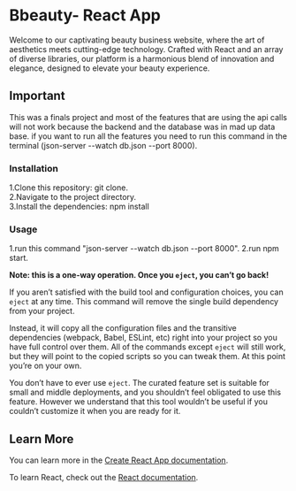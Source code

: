 # Bbeauty- React App

Welcome to our captivating beauty business website, where the art of aesthetics meets cutting-edge technology. Crafted with React and an array of diverse libraries, our platform is a harmonious blend of innovation and elegance, designed to elevate your beauty experience.

## Important

This was a finals project and most of the features that are using the api calls will not work because the backend and the database was in mad up data base. if you want to run all the features you need to run this command in the terminal (json-server --watch db.json --port 8000).

### Installation
1.Clone this repository: git clone. <br>
2.Navigate to the project directory. <br>
3.Install the dependencies: npm install <br>


### Usage
1.run this command "json-server --watch db.json --port 8000".
2.run npm start.

**Note: this is a one-way operation. Once you `eject`, you can’t go back!**

If you aren’t satisfied with the build tool and configuration choices, you can `eject` at any time. This command will remove the single build dependency from your project.

Instead, it will copy all the configuration files and the transitive dependencies (webpack, Babel, ESLint, etc) right into your project so you have full control over them. All of the commands except `eject` will still work, but they will point to the copied scripts so you can tweak them. At this point you’re on your own.

You don’t have to ever use `eject`. The curated feature set is suitable for small and middle deployments, and you shouldn’t feel obligated to use this feature. However we understand that this tool wouldn’t be useful if you couldn’t customize it when you are ready for it.

## Learn More

You can learn more in the [Create React App documentation](https://facebook.github.io/create-react-app/docs/getting-started).

To learn React, check out the [React documentation](https://reactjs.org/).
